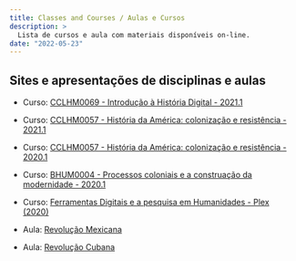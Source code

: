 ```yaml
---
title: Classes and Courses / Aulas e Cursos
description: >
  Lista de cursos e aula com materiais disponíveis on-line.
date: "2022-05-23"
---
```

## Sites e apresentações de disciplinas e aulas

- Curso: [CCLHM0069 - Introdução à História Digital - 2021.1](https://ericbrasiln.github.io/intro-historia-digital/)

- Curso: [CCLHM0057 - História da América: colonização e resistência - 2021.1](https://cclhm0057.netlify.app/)

- Curso: [CCLHM0057 - História da América: colonização e resistência - 2020.1](https://ericbrasiln.github.io/cclhm0057_ihl/)

- Curso: [BHUM0004 - Processos coloniais e a construação da modernidade - 2020.1](https://ericbrasiln.github.io/bhum0004/)

- Curso: [Ferramentas Digitais e a pesquisa em Humanidades - Plex (2020)](https://ericbrasiln.github.io/ferramentas_digitais_UNILAB/)

- Aula: [Revolução Mexicana](https://ericbrasiln.github.io/aula-rev-mexicana/)

- Aula: [Revolução Cubana](https://ericbrasiln.github.io/aula-rev-cubana/)